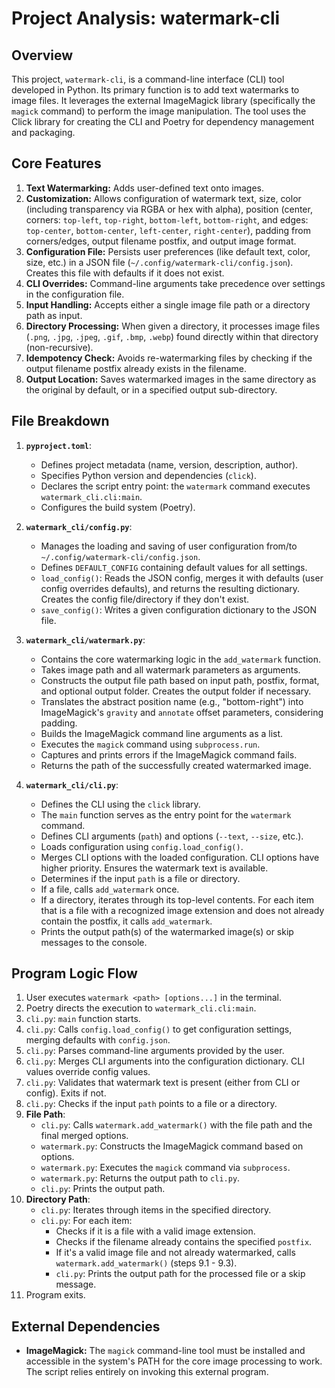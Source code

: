 # Project Analysis: watermark-cli

## Overview

This project, `watermark-cli`, is a command-line interface (CLI) tool developed in Python. Its primary function is to add text watermarks to image files. It leverages the external ImageMagick library (specifically the `magick` command) to perform the image manipulation. The tool uses the Click library for creating the CLI and Poetry for dependency management and packaging.

## Core Features

1.  **Text Watermarking:** Adds user-defined text onto images.
2.  **Customization:** Allows configuration of watermark text, size, color (including transparency via RGBA or hex with alpha), position (center, corners: `top-left`, `top-right`, `bottom-left`, `bottom-right`, and edges: `top-center`, `bottom-center`, `left-center`, `right-center`), padding from corners/edges, output filename postfix, and output image format.
3.  **Configuration File:** Persists user preferences (like default text, color, size, etc.) in a JSON file (`~/.config/watermark-cli/config.json`). Creates this file with defaults if it does not exist.
4.  **CLI Overrides:** Command-line arguments take precedence over settings in the configuration file.
5.  **Input Handling:** Accepts either a single image file path or a directory path as input.
6.  **Directory Processing:** When given a directory, it processes image files (`.png`, `.jpg`, `.jpeg`, `.gif`, `.bmp`, `.webp`) found directly within that directory (non-recursive).
7.  **Idempotency Check:** Avoids re-watermarking files by checking if the output filename postfix already exists in the filename.
8.  **Output Location:** Saves watermarked images in the same directory as the original by default, or in a specified output sub-directory.

## File Breakdown

1.  **`pyproject.toml`**:
    -   Defines project metadata (name, version, description, author).
    -   Specifies Python version and dependencies (`click`).
    *   Declares the script entry point: the `watermark` command executes `watermark_cli.cli:main`.
    -   Configures the build system (Poetry).

2.  **`watermark_cli/config.py`**:
    -   Manages the loading and saving of user configuration from/to `~/.config/watermark-cli/config.json`.
    -   Defines `DEFAULT_CONFIG` containing default values for all settings.
    -   `load_config()`: Reads the JSON config, merges it with defaults (user config overrides defaults), and returns the resulting dictionary. Creates the config file/directory if they don't exist.
    -   `save_config()`: Writes a given configuration dictionary to the JSON file.

3.  **`watermark_cli/watermark.py`**:
    -   Contains the core watermarking logic in the `add_watermark` function.
    -   Takes image path and all watermark parameters as arguments.
    -   Constructs the output file path based on input path, postfix, format, and optional output folder. Creates the output folder if necessary.
    -   Translates the abstract position name (e.g., "bottom-right") into ImageMagick's `gravity` and `annotate` offset parameters, considering padding.
    -   Builds the ImageMagick command line arguments as a list.
    -   Executes the `magick` command using `subprocess.run`.
    -   Captures and prints errors if the ImageMagick command fails.
    -   Returns the path of the successfully created watermarked image.

4.  **`watermark_cli/cli.py`**:
    -   Defines the CLI using the `click` library.
    -   The `main` function serves as the entry point for the `watermark` command.
    -   Defines CLI arguments (`path`) and options (`--text`, `--size`, etc.).
    -   Loads configuration using `config.load_config()`.
    -   Merges CLI options with the loaded configuration. CLI options have higher priority. Ensures the watermark text is available.
    -   Determines if the input `path` is a file or directory.
    -   If a file, calls `add_watermark` once.
    -   If a directory, iterates through its top-level contents. For each item that is a file with a recognized image extension and does not already contain the postfix, it calls `add_watermark`.
    -   Prints the output path(s) of the watermarked image(s) or skip messages to the console.

## Program Logic Flow

1.  User executes `watermark <path> [options...]` in the terminal.
2.  Poetry directs the execution to `watermark_cli.cli:main`.
3.  `cli.py`: `main` function starts.
4.  `cli.py`: Calls `config.load_config()` to get configuration settings, merging defaults with `config.json`.
5.  `cli.py`: Parses command-line arguments provided by the user.
6.  `cli.py`: Merges CLI arguments into the configuration dictionary. CLI values override config values.
7.  `cli.py`: Validates that watermark text is present (either from CLI or config). Exits if not.
8.  `cli.py`: Checks if the input `path` points to a file or a directory.
9.  **File Path**:
    -   `cli.py`: Calls `watermark.add_watermark()` with the file path and the final merged options.
    -   `watermark.py`: Constructs the ImageMagick command based on options.
    -   `watermark.py`: Executes the `magick` command via `subprocess`.
    -   `watermark.py`: Returns the output path to `cli.py`.
    -   `cli.py`: Prints the output path.
10. **Directory Path**:
    -   `cli.py`: Iterates through items in the specified directory.
    -   `cli.py`: For each item:
        -   Checks if it is a file with a valid image extension.
        -   Checks if the filename already contains the specified `postfix`.
        -   If it's a valid image file and not already watermarked, calls `watermark.add_watermark()` (steps 9.1 - 9.3).
        -   `cli.py`: Prints the output path for the processed file or a skip message.
11. Program exits.

## External Dependencies

-   **ImageMagick:** The `magick` command-line tool must be installed and accessible in the system's PATH for the core image processing to work. The script relies entirely on invoking this external program.
